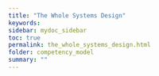 ```yaml
---
title: "The Whole Systems Design"
keywords: 
sidebar: mydoc_sidebar
toc: true
permalink: the_whole_systems_design.html
folder: competency_model
summary: ""
---
```


